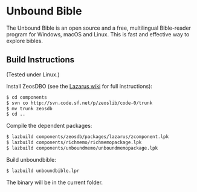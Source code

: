 Unbound Bible
===========

The Unbound Bible is an open source and a free, multilingual Bible-reader program for Windows, macOS and Linux. This is fast and effective way to explore bibles.


Build Instructions
------------------

(Tested under Linux.)

Install ZeosDBO (see the [Lazarus wiki](https://wiki.freepascal.org/ZeosDBO) for full instructions):

```bash
$ cd components
$ svn co http://svn.code.sf.net/p/zeoslib/code-0/trunk
$ mv trunk zeosdb
$ cd ..
```

Compile the dependent packages:

```bash
$ lazbuild components/zeosdb/packages/lazarus/zcomponent.lpk
$ lazbuild components/richmemo/richmemopackage.lpk
$ lazbuild components/unboundmemo/unboundmemopackage.lpk
```

Build unboundbible:

```bash
$ lazbuild unboundbible.lpr
```

The binary will be in the current folder.



